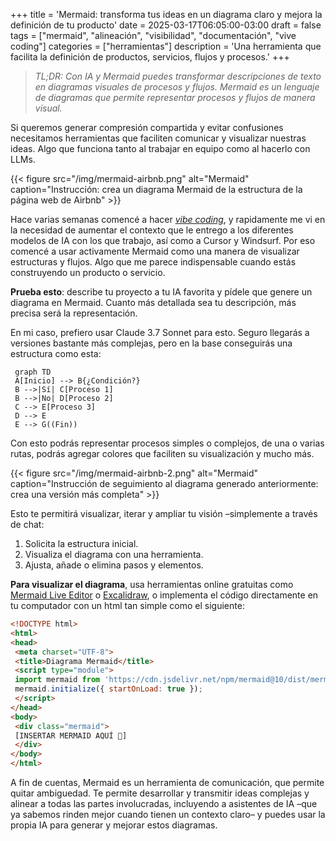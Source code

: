 +++
title = 'Mermaid: transforma tus ideas en un diagrama claro y mejora la definición de tu producto'
date = 2025-03-17T06:05:00-03:00
draft = false
tags = ["mermaid", "alineación", "visibilidad", "documentación", "vive coding"]
categories = ["herramientas"]
description = 'Una herramienta que facilita la definición de productos, servicios, flujos y procesos.'
+++

> _TL;DR: Con IA y Mermaid puedes transformar descripciones de texto en diagramas visuales de procesos y flujos. Mermaid es un lenguaje de diagramas que permite representar procesos y flujos de manera visual._

Si queremos generar compresión compartida y evitar confusiones necesitamos herramientas que faciliten comunicar y visualizar nuestras ideas. Algo que funciona tanto al trabajar en equipo como al hacerlo con LLMs.

{{< figure src="/img/mermaid-airbnb.png" alt="Mermaid" caption="Instrucción: crea un diagrama Mermaid de la estructura de la página web de Airbnb" >}}

Hace varias semanas comencé a hacer _[vibe coding](https://en.wikipedia.org/wiki/Vibe_coding)_, y rapidamente me vi en la necesidad de aumentar el contexto que le entrego a los diferentes modelos de IA con los que trabajo, así como a Cursor y Windsurf. Por eso comencé a usar activamente Mermaid como una manera de visualizar estructuras y flujos. Algo que me parece indispensable cuando estás construyendo un producto o servicio.

**Prueba esto**: describe tu proyecto a tu IA favorita y pídele que genere un diagrama en Mermaid. Cuanto más detallada sea tu descripción, más precisa será la representación.

En mi caso, prefiero usar Claude 3.7 Sonnet para esto. Seguro llegarás a versiones bastante más complejas, pero en la base conseguirás una estructura como esta:

```mermaid
 graph TD
 A[Inicio] --> B{¿Condición?}
 B -->|Sí| C[Proceso 1]
 B -->|No| D[Proceso 2]
 C --> E[Proceso 3]
 D --> E
 E --> G((Fin))

```

Con esto podrás representar procesos simples o complejos, de una o varias rutas, podrás agregar colores que faciliten su visualización y mucho más.

{{< figure src="/img/mermaid-airbnb-2.png" alt="Mermaid" caption="Instrucción de seguimiento al diagrama generado anteriormente: crea una versión más completa" >}}

Esto te permitirá visualizar, iterar y ampliar tu visión –simplemente a través de chat:

1. Solicita la estructura inicial.
2. Visualiza el diagrama con una herramienta.
3. Ajusta, añade o elimina pasos y elementos.

**Para visualizar el diagrama**, usa herramientas online gratuitas como [Mermaid Live Editor](https://mermaid.live) o [Excalidraw](https://excalidraw.com), o implementa el código directamente en tu computador con un html tan simple como el siguiente:

```html
<!DOCTYPE html>
<html>
<head>
 <meta charset="UTF-8">
 <title>Diagrama Mermaid</title>
 <script type="module">
 import mermaid from 'https://cdn.jsdelivr.net/npm/mermaid@10/dist/mermaid.esm.min.mjs';
 mermaid.initialize({ startOnLoad: true });
 </script>
</head>
<body>
 <div class="mermaid">
 [INSERTAR MERMAID AQUÍ 👋]
 </div>
</body>
</html>
```

A fin de cuentas, Mermaid es un herramienta de comunicación, que permite quitar ambiguedad. Te permite desarrollar y transmitir ideas complejas y alinear a todas las partes involucradas, incluyendo a asistentes de IA –que ya sabemos rinden mejor cuando tienen un contexto claro– y puedes usar la propia IA para generar y mejorar estos diagramas.